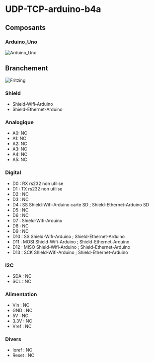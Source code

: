 # UDP-TCP-arduino-b4a

## Composants

### Arduino_Uno
![Arduino_Uno]()

## Branchement
![Fritzing]()

### Shield
* Shield-Wifi-Arduino
* Shield-Ethernet-Arduino

### Analogique
* A0: NC
* A1: NC
* A2: NC
* A3: NC
* A4: NC
* A5: NC

### Digital
* D0 : RX rs232 non utilise
* D1 : TX rs232 non utilise
* D2 : NC
* D3 : NC
* D4 : SS Shield-Wifi-Arduino carte SD ; Shield-Ethernet-Arduino SD
* D5 : NC
* D6 : NC
* D7 : Shield-Wifi-Arduino
* D8 : NC
* D9 : NC
* D10 : SS Shield-Wifi-Arduino ; Shield-Ethernet-Arduino
* D11 : MOSI Shield-Wifi-Arduino ; Shield-Ethernet-Arduino
* D12 : MISO Shield-Wifi-Arduino ; Shield-Ethernet-Arduino
* D13 : SCK Shield-Wifi-Arduino ; Shield-Ethernet-Arduino

### I2C
* SDA : NC
* SCL : NC

### Alimentation
* Vin : NC
* GND : NC
* 5V : NC
* 3.3V : NC
* Vref : NC

### Divers 
* Ioref : NC
* Reset : NC
